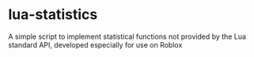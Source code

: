 # lua-statistics
A simple script to implement statistical functions not provided by the Lua standard API, developed especially for use on Roblox
